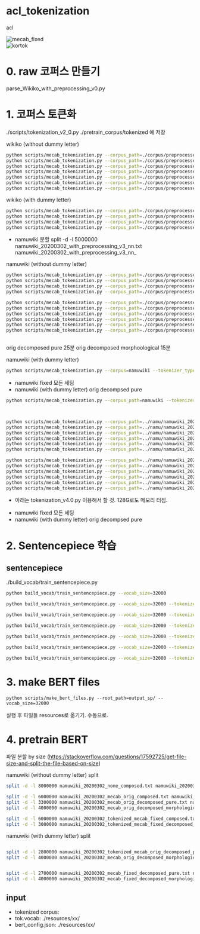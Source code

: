 # acl_tokenization
acl

![mecab_fixed](https://github.com/taeheejeon22/konlpy-mecab-fixed)
<br>
![kortok](https://github.com/kakaobrain/kortok)


# 0. raw 코퍼스 만들기
parse_Wikiko_with_preprocessing_v0.py


# 1. 코퍼스 토큰화
./scripts/tokenization_v2_0.py
./pretrain_corpus/tokenized 에 저장

wikiko (without dummy letter)
```bash
python scripts/mecab_tokenization.py --corpus_path=./corpus/preprocessed/wikiko_20210901_with_preprocessing_v3_nn.txt --tokenizer_type=none
python scripts/mecab_tokenization.py --corpus_path=./corpus/preprocessed/wikiko_20210901_with_preprocessing_v3_nn.txt --tokenizer_type=mecab_orig --decomposition_type=composed
python scripts/mecab_tokenization.py --corpus_path=./corpus/preprocessed/wikiko_20210901_with_preprocessing_v3_nn.txt --tokenizer_type=mecab_orig --decomposition_type=decomposed_pure
python scripts/mecab_tokenization.py --corpus_path=./corpus/preprocessed/wikiko_20210901_with_preprocessing_v3_nn.txt --tokenizer_type=mecab_orig --decomposition_type=decomposed_morphological
python scripts/mecab_tokenization.py --corpus_path=./corpus/preprocessed/wikiko_20210901_with_preprocessing_v3_nn.txt --tokenizer_type=mecab_fixed --decomposition_type=composed
python scripts/mecab_tokenization.py --corpus_path=./corpus/preprocessed/wikiko_20210901_with_preprocessing_v3_nn.txt --tokenizer_type=mecab_fixed --decomposition_type=decomposed_pure
python scripts/mecab_tokenization.py --corpus_path=./corpus/preprocessed/wikiko_20210901_with_preprocessing_v3_nn.txt --tokenizer_type=mecab_fixed --decomposition_type=decomposed_morphological
```
wikiko (with dummy letter)
```bash
python scripts/mecab_tokenization.py --corpus_path=./corpus/preprocessed/wikiko_20210901_with_preprocessing_v3_nn.txt --tokenizer_type=mecab_orig --decomposition_type=decomposed_pure --dummy_letter=⊸
python scripts/mecab_tokenization.py --corpus_path=./corpus/preprocessed/wikiko_20210901_with_preprocessing_v3_nn.txt --tokenizer_type=mecab_orig --decomposition_type=decomposed_morphological --dummy_letter=⊸
python scripts/mecab_tokenization.py --corpus_path=./corpus/preprocessed/wikiko_20210901_with_preprocessing_v3_nn.txt --tokenizer_type=mecab_fixed --decomposition_type=decomposed_pure --dummy_letter=⊸
python scripts/mecab_tokenization.py --corpus_path=./corpus/preprocessed/wikiko_20210901_with_preprocessing_v3_nn.txt --tokenizer_type=mecab_fixed --decomposition_type=decomposed_morphological --dummy_letter=⊸
```



- namuwiki 분할
split -d -l 5000000 namuwiki_20200302_with_preprocessing_v3_nn.txt namuwiki_20200302_with_preprocessing_v3_nn_


namuwiki (without dummy letter)
```bash
python scripts/mecab_tokenization.py --corpus_path=./corpus/preprocessed/namuwiki_20200302_with_preprocessing_v3_nn.txt --tokenizer_type=none
python scripts/mecab_tokenization.py --corpus_path=./corpus/preprocessed/namuwiki_20200302_with_preprocessing_v3_nn.txt --tokenizer_type=mecab_orig --decomposition_type=composed
python scripts/mecab_tokenization.py --corpus_path=./corpus/preprocessed/namuwiki_20200302_with_preprocessing_v3_nn.txt --tokenizer_type=mecab_orig --decomposition_type=decomposed_pure --n_job=6
python scripts/mecab_tokenization.py --corpus_path=./corpus/preprocessed/namuwiki_20200302_with_preprocessing_v3_nn.txt --tokenizer_type=mecab_orig --decomposition_type=decomposed_morphological --n_job=10

python scripts/mecab_tokenization.py --corpus_path=./corpus/preprocessed/namuwiki_20200302_with_preprocessing_v3_nn_00 --tokenizer_type=mecab_fixed --decomposition_type=composed
python scripts/mecab_tokenization.py --corpus_path=./corpus/preprocessed/namuwiki_20200302_with_preprocessing_v3_nn_01 --tokenizer_type=mecab_fixed --decomposition_type=composed
python scripts/mecab_tokenization.py --corpus_path=./corpus/preprocessed/namuwiki_20200302_with_preprocessing_v3_nn_02 --tokenizer_type=mecab_fixed --decomposition_type=composed
python scripts/mecab_tokenization.py --corpus_path=./corpus/preprocessed/namuwiki_20200302_with_preprocessing_v3_nn_03 --tokenizer_type=mecab_fixed --decomposition_type=composed
python scripts/mecab_tokenization.py --corpus_path=./corpus/preprocessed/namuwiki_20200302_with_preprocessing_v3_nn_04 --tokenizer_type=mecab_fixed --decomposition_type=composed
python scripts/mecab_tokenization.py --corpus_path=./corpus/preprocessed/namuwiki_20200302_with_preprocessing_v3_nn_05 --tokenizer_type=mecab_fixed --decomposition_type=composed



```
orig decomposed pure 25분
orig decomposed morphoological 15분

namuwiki (with dummy letter)
```bash
python scripts/mecab_tokenization.py --corpus=namuwiki --tokenizer_type=mecab_orig --decomposition_type=decomposed_morphological --n_job=6 --dummy_letter=⊸

```




* namuwiki fixed 모든 세팅
* namuwiki (with dummy letter) orig decompsed pure 

```bash
python scripts/mecab_tokenization.py --corpus_path=namuwiki --tokenizer_type=mecab_fixed --decomposition_type=decomposed_pure --dummy_letter=⊸



python scripts/mecab_tokenization.py --corpus_path=../namu/namuwiki_20200302_with_preprocessing_v3_nn_00 --tokenizer_type=mecab_fixed --decomposition_type=decomposed_pure --dummy_letter=⊸
python scripts/mecab_tokenization.py --corpus_path=../namu/namuwiki_20200302_with_preprocessing_v3_nn_01 --tokenizer_type=mecab_fixed --decomposition_type=decomposed_pure --dummy_letter=⊸
python scripts/mecab_tokenization.py --corpus_path=../namu/namuwiki_20200302_with_preprocessing_v3_nn_02 --tokenizer_type=mecab_fixed --decomposition_type=decomposed_pure --dummy_letter=⊸
python scripts/mecab_tokenization.py --corpus_path=../namu/namuwiki_20200302_with_preprocessing_v3_nn_03 --tokenizer_type=mecab_fixed --decomposition_type=decomposed_pure --dummy_letter=⊸
python scripts/mecab_tokenization.py --corpus_path=../namu/namuwiki_20200302_with_preprocessing_v3_nn_04 --tokenizer_type=mecab_fixed --decomposition_type=decomposed_pure --dummy_letter=⊸
python scripts/mecab_tokenization.py --corpus_path=../namu/namuwiki_20200302_with_preprocessing_v3_nn_05 --tokenizer_type=mecab_fixed --decomposition_type=decomposed_pure --dummy_letter=⊸

python scripts/mecab_tokenization.py --corpus_path=../namu/namuwiki_20200302_with_preprocessing_v3_nn_00 --tokenizer_type=mecab_fixed --decomposition_type=decomposed_morphological --dummy_letter=⊸
python scripts/mecab_tokenization.py --corpus_path=../namu/namuwiki_20200302_with_preprocessing_v3_nn_01 --tokenizer_type=mecab_fixed --decomposition_type=decomposed_morphological --dummy_letter=⊸
python scripts/mecab_tokenization.py --corpus_path=../namu/namuwiki_20200302_with_preprocessing_v3_nn_02 --tokenizer_type=mecab_fixed --decomposition_type=decomposed_morphological --dummy_letter=⊸
python scripts/mecab_tokenization.py --corpus_path=../namu/namuwiki_20200302_with_preprocessing_v3_nn_03 --tokenizer_type=mecab_fixed --decomposition_type=decomposed_morphological --dummy_letter=⊸
python scripts/mecab_tokenization.py --corpus_path=../namu/namuwiki_20200302_with_preprocessing_v3_nn_04 --tokenizer_type=mecab_fixed --decomposition_type=decomposed_morphological --dummy_letter=⊸
python scripts/mecab_tokenization.py --corpus_path=../namu/namuwiki_20200302_with_preprocessing_v3_nn_05 --tokenizer_type=mecab_fixed --decomposition_type=decomposed_morphological --dummy_letter=⊸

```

- 아래는 tokenization_v4.0.py 이용해서 할 것. 128G로도 메모리 터짐.
* namuwiki fixed 모든 세팅
* namuwiki (with dummy letter) orig decompsed pure 








# 2. Sentencepiece 학습

[comment]: <> (## mecab 토큰화)

[comment]: <> (./build_vocab/build_mecab_vocab_our.py &#40;자동화 위해 코드 수정 필요&#41;)

[comment]: <> (```bash)

[comment]: <> (python build_vocab/build_mecab_vocab_our.py --vocab_size=64000)

[comment]: <> (```)


## sentencepiece
./build_vocab/train_sentencepiece.py
```bash
python build_vocab/train_sentencepiece.py --vocab_size=32000

python build_vocab/train_sentencepiece.py --vocab_size=32000 --tokenizer_type="mecab_orig" --composition_type="composed"

python build_vocab/train_sentencepiece.py --vocab_size=32000 --tokenizer_type="mecab_orig" --composition_type="decomposed_pure"

python build_vocab/train_sentencepiece.py --vocab_size=32000 --tokenizer_type="mecab_orig" --composition_type="decomposed_morphological"

python build_vocab/train_sentencepiece.py --vocab_size=32000 --tokenizer_type="mecab_fixed" --composition_type="composed"

python build_vocab/train_sentencepiece.py --vocab_size=32000 --tokenizer_type="mecab_fixed" --composition_type="decomposed_pure"

python build_vocab/train_sentencepiece.py --vocab_size=32000 --tokenizer_type="mecab_fixed" --composition_type="decomposed_morphological"

```


# 3. make BERT files 
```buildoutcfg
python scripts/make_bert_files.py --root_path=output_sp/ --vocab_size=32000
```
실행 후 파일들 resources로 옮기기. 수동으로.


# 4. pretrain BERT
파일 분할 by size (https://stackoverflow.com/questions/17592725/get-file-size-and-split-the-file-based-on-size)

namuwiki (without dummy letter) split
```bash
split -d -l 8000000 namuwiki_20200302_none_composed.txt namuwiki_20200302_none_composed_

split -d -l 6000000 namuwiki_20200302_mecab_orig_composed.txt namuwiki_20200302_mecab_orig_composed_
split -d -l 3300000 namuwiki_20200302_mecab_orig_decomposed_pure.txt namuwiki_20200302_mecab_orig_decomposed_pure_
split -d -l 4000000 namuwiki_20200302_mecab_orig_decomposed_morphological.txt namuwiki_20200302_mecab_orig_decomposed_morphological_

split -d -l 6000000 namuwiki_20200302_tokenized_mecab_fixed_composed.txt namuwiki_20200302_tokenized_mecab_fixed_composed_
split -d -l 3000000 namuwiki_20200302_tokenized_mecab_fixed_decomposed_pure.txt namuwiki_20200302_tokenized_mecab_fixed_decomposed_pure_

```

namuwiki (with dummy letter) split
```bash

split -d -l 2800000 namuwiki_20200302_tokenized_mecab_orig_decomposed_pure.txt namuwiki_20200302_tokenized_mecab_orig_decomposed_pure_
split -d -l 4000000 namuwiki_20200302_mecab_orig_decomposed_morphological.txt namuwiki_20200302_mecab_orig_decomposed_morphological_


split -d -l 2700000 namuwiki_20200302_mecab_fixed_decomposed_pure.txt namuwiki_20200302_mecab_fixed_decomposed_pure_
split -d -l 4000000 namuwiki_20200302_mecab_fixed_decomposed_morphological.txt namuwiki_20200302_mecab_fixed_decomposed_morphological_


```





## input 
- tokenized corpus:
- tok.vocab: ./resources/xx/
- bert_config.json: ./resources/xx/
